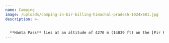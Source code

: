 ```yaml
---
name: Camping
image: /uploads/camping-in-bir-billing-himachal-pradesh-1024x681.jpg
description: >-
  

  **Hamta Pass** lies at an altitude of 4270 m (14039 ft) on the [Pir Panjal](https://en.wikipedia.org/wiki/Pir_Panjal "Pir Panjal") range in the [Himalayas](https://en.wikipedia.org/wiki/Himalayas "Himalayas"). It is a small corridor between [Lahaul](https://en.wikipedia.org/wiki/Lahaul "Lahaul")'s Chandra Valley and the [Kullu](https://en.wikipedia.org/wiki/Kullu "Kullu") valley of [Himachal Pradesh](https://en.wikipedia.org/wiki/Himachal_Pradesh "Himachal Pradesh"), [India](https://en.wikipedia.org/wiki/India "India"). The nomenclature of the trek was derived from Hamta Village, located below Sethan village, as part of the trek route. This pass is frequently used by shepherds of the lower Himalayan region, seeking high altitude grasslands in the summer, when the dry cold desert of Lahaul is barren.
---
```

